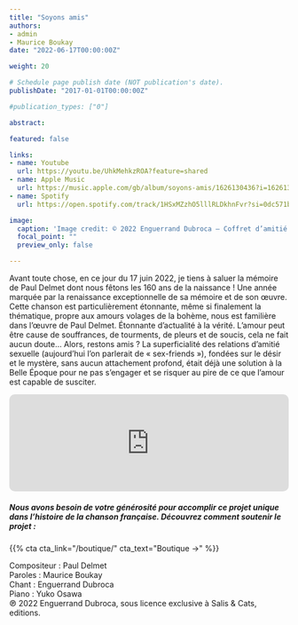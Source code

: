 ```yaml
---
title: "Soyons amis"
authors:
- admin
- Maurice Boukay
date: "2022-06-17T00:00:00Z"

weight: 20

# Schedule page publish date (NOT publication's date).
publishDate: "2017-01-01T00:00:00Z"

#publication_types: ["0"]

abstract: 

featured: false

links:
- name: Youtube
  url: https://youtu.be/UhkMehkzROA?feature=shared
- name: Apple Music
  url: https://music.apple.com/gb/album/soyons-amis/1626130436?i=1626130804
- name: Spotify
  url: https://open.spotify.com/track/1HSxMZzhO5lllRLDkhnFvr?si=0dc571b3563741d4

image:
  caption: 'Image credit: © 2022 Enguerrand Dubroca – Coffret d’amitié sincère, éditions Bergeret / Collection Lequy http://fantaisiesbergeret.free.fr'
  focal_point: ""
  preview_only: false

---
```


Avant toute chose, en ce jour du 17 juin 2022, je tiens à saluer la mémoire de Paul Delmet dont nous fêtons les 160 ans de la naissance ! Une année marquée par la renaissance exceptionnelle de sa mémoire et de son œuvre.Cette chanson est particulièrement étonnante, même si finalement la thématique, propre aux amours volages de la bohème, nous est familière dans l’œuvre de Paul Delmet. Étonnante d’actualité à la vérité. L’amour peut être cause de souffrances, de tourments, de pleurs et de soucis, cela ne fait aucun doute… Alors, restons amis ? La superficialité des relations d’amitié sexuelle (aujourd’hui l’on parlerait de « sex-friends »), fondées sur le désir et le mystère, sans aucun attachement profond, était déjà une solution à la Belle Époque pour ne pas s’engager et se risquer au pire de ce que l’amour est capable de susciter.


<iframe allow="autoplay *; encrypted-media *; fullscreen *; clipboard-write" frameborder="0" height="175" style="width:100%;max-width:720px;overflow:hidden;border-radius:10px;" sandbox="allow-forms allow-popups allow-same-origin allow-scripts allow-storage-access-by-user-activation allow-top-navigation-by-user-activation" src="https://embed.music.apple.com/gb/album/soyons-amis/1626130436?i=1626130804"></iframe>

##### Nous avons besoin de votre générosité pour accomplir ce projet unique dans l’histoire de la chanson française. Découvrez comment soutenir le projet :
{{% cta cta_link="/boutique/" cta_text="Boutique →" %}}

<p>Compositeur : Paul Delmet <br>
Paroles : Maurice Boukay<br>
Chant : Enguerrand Dubroca<br>
Piano : Yuko Osawa<br>
℗ 2022 Enguerrand Dubroca, sous licence exclusive à Salis & Cats, editions.</p>


